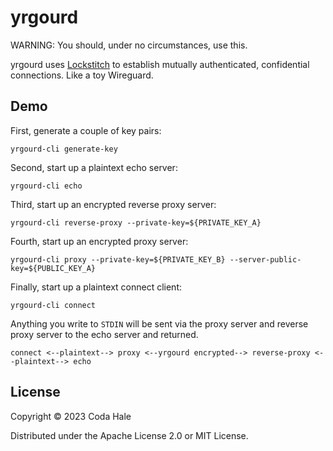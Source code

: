 # yrgourd

WARNING: You should, under no circumstances, use this.

yrgourd uses [Lockstitch](https://github.com/codahale/lockstitch) to establish mutually
authenticated, confidential connections. Like a toy Wireguard.

## Demo

First, generate a couple of key pairs:

```shell
yrgourd-cli generate-key
```

Second, start up a plaintext echo server:

```shell
yrgourd-cli echo
```

Third, start up an encrypted reverse proxy server:

```shell
yrgourd-cli reverse-proxy --private-key=${PRIVATE_KEY_A}
```

Fourth, start up an encrypted proxy server:

```shell
yrgourd-cli proxy --private-key=${PRIVATE_KEY_B} --server-public-key=${PUBLIC_KEY_A}
```

Finally, start up a plaintext connect client:

```shell
yrgourd-cli connect
```

Anything you write to `STDIN` will be sent via the proxy server and reverse proxy server to the echo
server and returned.

```text
connect <--plaintext--> proxy <--yrgourd encrypted--> reverse-proxy <--plaintext--> echo
```

## License

Copyright © 2023 Coda Hale

Distributed under the Apache License 2.0 or MIT License.
